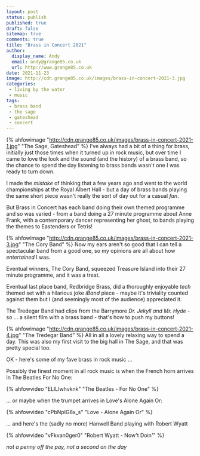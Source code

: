 ```yaml
---
layout: post
status: publish
published: true 
draft: false
sitemap: true
comments: true
title: "Brass in Concert 2021"
author:
  display_name: Andy
  email: andy@grange85.co.uk
  url: http://www.grange85.co.uk
date: 2021-11-23
image: http://cdn.grange85.co.uk/images/brass-in-concert-2021-3.jpg
categories:
 - living by the water
 - music
tags:
 - brass band
 - the sage
 - gateshead
 - concert
---
```

{% ahfowimage "http://cdn.grange85.co.uk/images/brass-in-concert-2021-1.jpg" "The Sage, Gateshead" %}
I've always had a bit of a thing for brass, initially just those times when it turned up in rock music, but over time I came to love the look and the sound (and the history) of a brass band, so the chance to spend the day listening to brass bands wasn't one I was ready to turn down.

I made the _mistake_ of thinking that a few years ago and went to the world championships at the Royal Albert Hall - but a day of brass bands playing the same short piece wasn't really the sort of day out for a casual _fan_.

But Brass in Concert has each band doing their own themed programme and so was varied - from a band doing a 27 minute programme about Anne Frank, with a contemporary dancer representing her ghost, to bands playing the themes to Eastenders or Tetris!

{% ahfowimage "http://cdn.grange85.co.uk/images/brass-in-concert-2021-3.jpg" "The Cory Band" %}
Now my ears aren't so good that I can tell a spectacular band from a good one, so my opinions are all about how _entertained_ I was.

Eventual winners, The Cory Band, squeezed Treasure Island into their 27 minute programme, and it was a treat. 

Eventual last place band, Redbridge Brass, did a thoroughly enjoyable _tech_ themed set with a hilarious joke _iBand_ piece - maybe it's triviality counted against them but I (and seemingly most of the audience) appreciated it.

The Tredegar Band had clips from the Barrymore _Dr. Jekyll and Mr. Hyde_ - so ... a silent film with a brass band - that's how to push my buttons!

{% ahfowimage "http://cdn.grange85.co.uk/images/brass-in-concert-2021-4.jpg" "The Tredegar Band" %}
All in all a lovely relaxing way to spend a day. This was also my first visit to the big hall in The Sage, and that was pretty special too.

OK - here's some of my fave brass in rock music ...

Possibly the finest moment in all rock music is when the French horn arrives in The Beatles For No One:

{% ahfowvideo "ELlLIwhvknk" "The Beatles - For No One" %}

... or maybe when the trumpet arrives in Love's Alone Again Or:

{% ahfowvideo "cPbNpIG8x_s" "Love - Alone Again Or" %}

... and here's the (sadly no more) Hanwell Band playing with Robert Wyatt

{% ahfowvideo "vFkvan0ger0" "Robert Wyatt - Now't Doin'"  %}

_not a penny off the pay, not a second on the day_


